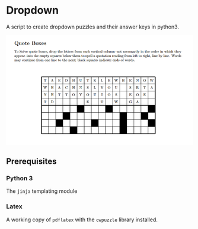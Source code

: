 # Dropdown

A script to create dropdown puzzles and their answer keys in python3.

![example of dropdown.py output](https://github.com/coreywischmeyer/dropdown/blob/master/images/dropdown_example.png)

## Prerequisites

### Python 3

The `jinja` templating module

### Latex

A working copy of `pdflatex` with the `cwpuzzle` library installed.
